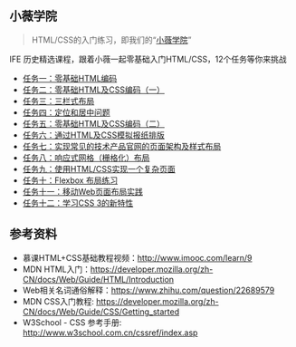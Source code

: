 ## 小薇学院

> HTML/CSS的入门练习，即我们的“[小薇学院](http://ife.baidu.com/college/detail/id/9)”

IFE 历史精选课程，跟着小薇一起零基础入门HTML/CSS，12个任务等你来挑战

- [任务一：零基础HTML编码](http://ife.baidu.com/course/detail/id/90) 
- [任务二：零基础HTML及CSS编码（一）](http://ife.baidu.com/course/detail/id/92) 
- [任务三：三栏式布局](http://ife.baidu.com/course/detail/id/94) 
- [任务四：定位和居中问题](http://ife.baidu.com/course/detail/id/95) 
- [任务五：零基础HTML及CSS编码（二）](http://ife.baidu.com/course/detail/id/96) 
- [任务六：通过HTML及CSS模拟报纸排版](http://ife.baidu.com/course/detail/id/99) 
- [任务七：实现常见的技术产品官网的页面架构及样式布局](http://ife.baidu.com/course/detail/id/102) 
- [任务八：响应式网格（栅格化）布局](http://ife.baidu.com/course/detail/id/104) 
- [任务九：使用HTML/CSS实现一个复杂页面](http://ife.baidu.com/course/detail/id/113) 
- [任务十：Flexbox 布局练习](http://ife.baidu.com/course/detail/id/114) 
- [任务十一：移动Web页面布局实践](http://ife.baidu.com/course/detail/id/116) 
- [任务十二：学习CSS 3的新特性](http://ife.baidu.com/course/detail/id/117) 

## 参考资料

- 慕课HTML+CSS基础教程视频：http://www.imooc.com/learn/9
- MDN HTML入门：https://developer.mozilla.org/zh-CN/docs/Web/Guide/HTML/Introduction
- Web相关名词通俗解释：https://www.zhihu.com/question/22689579
- MDN CSS入门教程: https://developer.mozilla.org/zh-CN/docs/Web/Guide/CSS/Getting_started
- W3School - CSS 参考手册: http://www.w3school.com.cn/cssref/index.asp